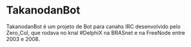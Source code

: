 TakanodanBot
============

TakanodanBot é um projeto de Bot para canahs IRC desenvolvido pelo Zero_Col, que rodava no knal #DelphiX na BRASnet e na FreeNode entre 2003 e 2008.
